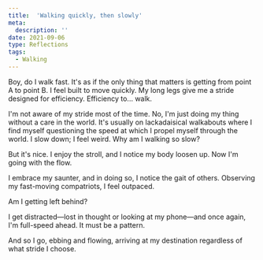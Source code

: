```yaml
---
title:  'Walking quickly, then slowly'
meta: 
  description: ''
date: 2021-09-06
type: Reflections
tags:
  - Walking
---
```


Boy, do I walk fast. It's as if the only thing that matters is getting from point A to point B. I feel built to move quickly. My long legs give me a stride designed for efficiency. Efficiency to... walk.

I'm not aware of my stride most of the time. No, I'm just doing my thing without a care in the world. It's usually on lackadaisical walkabouts where I find myself questioning the speed at which I propel myself through the world. I slow down; I feel weird. Why am I walking so slow?

But it's nice. I enjoy the stroll, and I notice my body loosen up. Now I'm going with the flow.

I embrace my saunter, and in doing so, I notice the gait of others. Observing my fast-moving compatriots, I feel outpaced. 

Am I getting left behind?

I get distracted—lost in thought or looking at my phone—and once again, I'm full-speed ahead. It must be a pattern.

And so I go, ebbing and flowing, arriving at my destination regardless of what stride I choose.